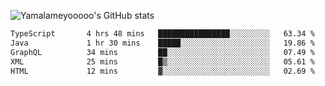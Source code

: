 ![Yamalameyooooo's GitHub stats](https://github-readme-stats.vercel.app/api?username=yamalameyooooo&theme=transparent&show_icons=true\&show=reviews,discussions_started,discussions_answered,prs_merged,prs_merged_percentage)

<!--START_SECTION:waka-->

```txt
TypeScript       4 hrs 48 mins   ████████████████░░░░░░░░░   63.34 %
Java             1 hr 30 mins    █████░░░░░░░░░░░░░░░░░░░░   19.86 %
GraphQL          34 mins         ██░░░░░░░░░░░░░░░░░░░░░░░   07.49 %
XML              25 mins         █▒░░░░░░░░░░░░░░░░░░░░░░░   05.61 %
HTML             12 mins         ▓░░░░░░░░░░░░░░░░░░░░░░░░   02.69 %
```

<!--END_SECTION:waka-->
